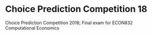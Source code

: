 # Choice Prediction Competition 18
 Choice Prediction Competition 2018; Final exam for ECON832 Computational Economics

